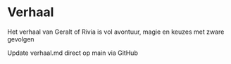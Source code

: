 # Verhaal

Het verhaal van Geralt of Rivia is vol avontuur, magie en keuzes met zware gevolgen

Update verhaal.md direct op main via GitHub
